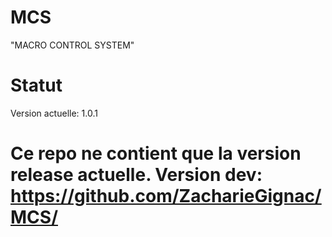 # MCS
"MACRO CONTROL SYSTEM"

# Statut
Version actuelle: 1.0.1

# Ce repo ne contient que la version release actuelle. Version dev: https://github.com/ZacharieGignac/MCS/

